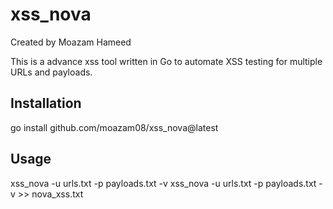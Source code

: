 # xss_nova

Created by Moazam Hameed

This is a advance xss tool written in Go to automate XSS testing for multiple URLs and payloads.

## Installation
go install github.com/moazam08/xss_nova@latest

## Usage
xss_nova -u urls.txt -p payloads.txt -v
xss_nova -u urls.txt -p payloads.txt -v >> nova_xss.txt



 
